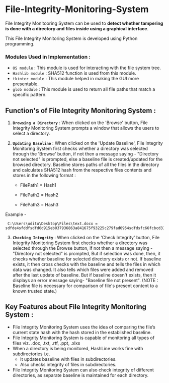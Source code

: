 # File-Integrity-Monitoring-System

File Integrity Monitooring System can be used to **detect whether tampering is done with a directory and files inside using a graphical interface**.

This File Integrity Monitoring System is developed using Python programming.

### Modules Used in Implementation : 
- `OS module` : This module is used for interacting with the file system tree.
- `Hashlib module` : SHA512 function is used from this module.
- `tkinter module` : This module helped in making the GUI more presentable.
- `glob module` : This module is used to return all file paths that match a specific pattern.


## Function's of File Integrity Monitoring System : 

1. **`Browsing a Directory`** :  When clicked on the 'Browse' button, File Integrity Monitoring System prompts a window that allows the users to select a directory.

2. **`Updating Baseline`** : When clicked on the 'Update Baseline', 
                          File Integrity Monitoring System first checks whether a directory was selected through the 'Browse' button, if not then a message saying - "Directory not selected" is prompted, else a baseline file is created/updated for the browsed directory. Baseline stores paths of all the files in the directory and calculates SHA512 hash from the respective files contents and stores in the following format :

      - FilePath1 = Hash1
  
      - FilePath2 = Hash2
  
      - FilePath3 = Hash3
      
 Example -
  ```
   C:\Users\uditu\Desktop\Files\text.docx = sdfde4sfddfsdfd6d915eb037936863a841675f93225c279fad6954sdfdsfc66fcbcd31sddsffsdfbce78ae7dfa2160f8920d0b967af2b7030
  ```
  
 3. **`Checking Integrity`** : When clicked on the 'Check Integrity' button,
                        File Integrity Monitoring System first checks whether a directory was selected through the Browse button, 
                         if not then a message saying - "Directory not selected" is prompted,
                         But if selection was done, 
                          then, it checks whether baseline for selected directory exists or not. 
                          If baseline exists, it then cross checks with the baseline and tells the files in which data was changed. It also tells which files were added and removed after the last update of baseline.
                          But if baseline doesn't exists, then it displays an error message saying- "Baseline file not present".
                          (NOTE : Baseline file is necessary for comparison of file's present content to a known trusted state.)
 
 ## Key Features about File Integrity Monitoring System : 
 
 - File Integrity Monitoring System uses the idea of comparing the file’s current state hash with the hash stored in the established baseline. 
 - File Integrity Monitoring System is capable of monitoring all types of files viz. .doc, .txt, .rtf, .ppt, .xlxs
 - When a directory is being monitored, HashLine works fine with subdirectories i.e.
    -  It updates baseline with files in subdirectories.
    -  Also checks integrity of files in subdirectories.
 - File Integrity Monitoring System can also check integrity of different directories, as separate baseline is maintained for each directory.
